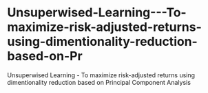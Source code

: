 # Unsuperwised-Learning---To-maximize-risk-adjusted-returns-using-dimentionality-reduction-based-on-Pr
Unsuperwised Learning - To maximize risk-adjusted returns using dimentionality reduction based on Principal Component Analysis
